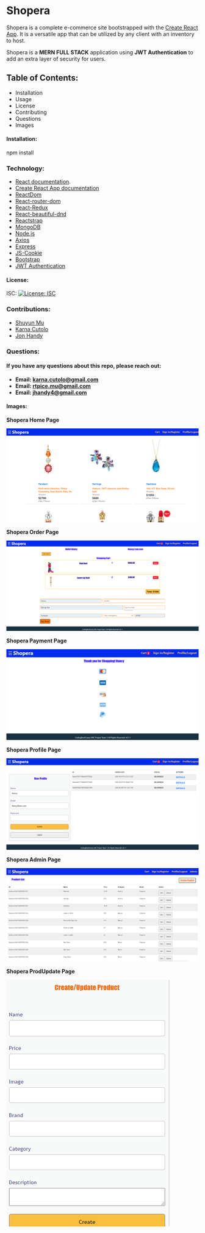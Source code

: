 # Shopera


Shopera is a complete e-commerce site bootstrapped with the [Create React App](https://github.com/facebook/create-react-app). It is a versatile app that can be utilized by any client with an inventory to host.

Shopera is a __MERN FULL STACK__ application using __JWT Authentication__ to add an extra layer of security for users. 

 ## Table of Contents: 
  * Installation 
  * Usage 
  * License 
  * Contributing 
  * Questions 
  * Images 
   
   #### Installation: 

   npm install
   
   ### Technology: 
   * [React documentation](https://reactjs.org/).
   * [Create React App documentation](https://facebook.github.io/create-react-app/docs/getting-started)
   * [ReactDom](https://reactjs.org/docs/react-dom.html)
   * [React-router-dom](https://www.npmjs.com/package/react-router-dom)
   * [React-Redux](https://react-redux.js.org/)
   * [React-beautiful-dnd](https://www.npmjs.com/package/react-beautiful-dnd)
   * [Reactstrap](https://reactstrap.github.io/)
   * [MongoDB](https://www.mongodb.com/)
   * [Node.js](https://nodejs.org/en/about/)
   * [Axios](https://www.npmjs.com/package/axios)
   * [Express](https://expressjs.com/)
   * [JS-Cookie](https://www.npmjs.com/package/js-cookie)
   * [Bootstrap](https://getbootstrap.com/)
   * [JWT Authentication](https://www.jsonwebtoken.io/)

   
   #### License: 

   ISC: [![License: ISC](https://img.shields.io/badge/License-ISC-blue.svg)](https://opensource.org/licenses/ISC)
   
   ### Contributions: 
   
   * [Shuyun Mu](https://github.com/mushuyun)
   * [Karna Cutolo](https://github.com/Karna1014)
   * [Jon Handy](https://github.com/jhandy4)
   
   

   ### Questions: 
   
   #### If you have any questions about this repo, please reach out: 

   * **Email: karna.cutolo@gmail.com**
   * **Email: rtpice.mu@gmail.com**
   * **Email: jhandy4@gmail.com**
     
   #### Images: 

   **Shopera Home Page**

   ![Home Page](./client/public/images/Home.png)

   **Shopera Order Page**

   ![Order Page](./client/public/images/Order.png)

   **Shopera Payment Page**

   ![Payment Page](./client/public/images/Payment.png)

   **Shopera Profile Page**

   ![Profile Page](./client/public/images/Profile.png)

   **Shopera Admin Page**

   ![Admin Page](./client/public/images/Admin.png)

   **Shopera ProdUpdate Page**

   ![ProdUpdate Page](./client/public/images/ProdUpdate.png)



